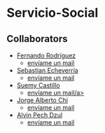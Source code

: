 # Servicio-Social
<h2>Collaborators</h2>
<ul>
  <li>
    <a href="#">Fernando Rodríguez</a>
    <ul><li>
      <a href="mailto:a12216291@alumnos.uady.mx?subject=Servicio Social ">envíame un mail</a>
    </li></ul>
  </li>
  <li>
    <a href="#">Sebastian Echeverría</a>
    <ul><li>
      <a href="mailto:sebastian15971404@gmail.com?subject=Servicio Social ">envíame un mail</a>
    </li></ul>
  </li>
  <li>
    <a href="#">Suemy Castillo</a>
    <ul><li>
      <a href="mailto:suemi.asahina@gmail.com?subject=Servicio Social ">envíame un mail/a>
    </li></ul>
  </li>
  <li>
    <a href="#">Jorge Alberto Chi</a>
    <ul><li>
      <a href="mailto:jorch.aleon@gmail.com?subject=Servicio Social ">envíame un mail</a>
    </li></ul>
  </li>
  <li>
    <a href="#">Alvin Pech Dzul</a>
    <ul><li>
      <a href="mailto:alvin.pech.00@gmail.com?subject=Servicio Social ">envíame un mail</a>
    </li></ul>
  </li>

</ul>
